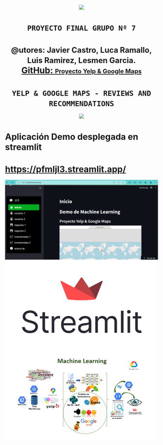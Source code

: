 <p align=center ><img src=https://d31uz8lwfmyn8g.cloudfront.net/Assets/logo-henry-white-lg.png><p>

# <h1 align=center> **`PROYECTO FINAL GRUPO Nº 7`** </h1>

<h1 align="center">
  <span style="font-size: 25px;">@utores:  Javier Castro, Luca Ramallo, Luis Ramirez, Lesmen Garcia.</span> <br>
  <a href="https://github.com/lesmengp/Proyecto-Final-Grupo-07.git">GitHub: <span style="font-size: 20px;">Proyecto Yelp & Google Maps</span></a> <br> 
</h1>

# <h1 align=center>**`YELP & GOOGLE MAPS - REVIEWS AND RECOMMENDATIONS`**</h1>

<p align="center">
<img src="src/Imagenes/Img01.png", height=300>
</p>

# Aplicación Demo desplegada en streamlit
# <h1>https://pfmljl3.streamlit.app/</h1>
<img src="src/streamlit.png">
<img src="src/image27_frqkzv.png">
<img src="src/ML.png">

